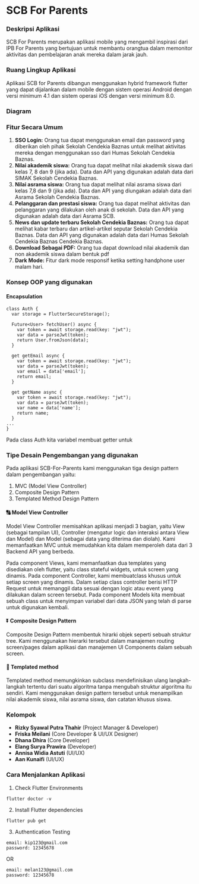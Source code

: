 # SCB For Parents

### Deskripsi Aplikasi
SCB For Parents merupakan aplikasi mobile yang mengambil inspirasi dari IPB For Parents yang bertujuan untuk membantu orangtua dalam memonitor aktivitas dan pembelajaran anak mereka dalam jarak jauh. 

### Ruang Lingkup Aplikasi
Aplikasi SCB for Parents dibangun menggunakan hybrid framework flutter yang dapat dijalankan dalam mobile dengan sistem operasi Android dengan versi minimum 4.1 dan sistem operasi iOS dengan versi minimum 8.0.

### Diagram

### Fitur Secara Umum 
1. **SSO Login:**
Orang tua dapat menggunakan email dan password yang diberikan oleh pihak Sekolah Cendekia Baznas untuk melihat aktivitas mereka dengan menggunakan sso dari Humas Sekolah Cendekia Baznas. 
2. **Nilai akademik siswa:** 
Orang tua dapat melihat nilai akademik siswa dari kelas 7, 8 dan 9 (jika ada). Data dan API yang digunakan adalah data dari SIMAK Sekolah Cendekia Baznas. 
3. **Nilai asrama siswa:**
Orang tua dapat melihat nilai asrama siswa dari kelas 7,8 dan 9 (jika ada). Data dan API yang diungakan adalah data dari Asrama Sekolah Cendekia Baznas.
4. **Pelanggaran dan prestasi siswa:**
Orang tua dapat melihat aktivitas dan pelanggaran yang dilakukan oleh anak di sekolah. Data dan API yang digunakan adalah data dari Asrama SCB.
5. **News dan update terbaru Sekolah Cendekia Baznas:**
Orang tua dapat melihat kabar terbaru dan artikel-artikel seputar Sekolah Cendekia Baznas. Data dan API yang digunakan adalah data dari Humas Sekolah Cendekia Baznas Cendekia Baznas. 
6. **Download Sebagai PDF:**
Orang tua dapat download nilai akademik dan non akademik siswa dalam bentuk pdf
7. **Dark Mode:**
Fitur dark mode responsif ketika setting handphone user malam hari. 

### Konsep OOP yang digunakan
#### Encapsulation
```
class Auth {
  var storage = FlutterSecureStorage();

  Future<User> fetchUser() async {
    var token = await storage.read(key: "jwt");
    var data = parseJwt(token);
    return User.fromJson(data);
  }

  get getEmail async {
    var token = await storage.read(key: "jwt");
    var data = parseJwt(token);
    var email = data['email'];
    return email;
  }

  get getName async {
    var token = await storage.read(key: "jwt");
    var data = parseJwt(token);
    var name = data['name'];
    return name;
  }
...
} 
```
Pada class Auth kita variabel membuat getter untuk 
### Tipe Desain Pengembangan yang digunakan
Pada aplikasi SCB-For-Parents kami menggunakan tiga design pattern dalam pengembangan yaitu:
1. MVC (Model View Controller)
2. Composite Design Pattern
3. Templated Method Design Pattern

#### :capital_abcd: Model View Controller

Model View Controller memisahkan aplikasi menjadi 3 bagian, yaitu View (sebagai tampilan UI), Controller (mengatur logic dan interaksi antara View dan Model) dan Model (sebagai data yang diterima dan diolah). Kami memanfaatkan MVC untuk memudahkan kita dalam memperoleh data dari 3 Backend API yang berbeda.

Pada component Views, kami memanfaatkan dua templates yang disediakan oleh flutter, yaitu class stateful widgets, untuk screen yang dinamis. Pada component Controller, kami membuatclass khusus untuk setiap screen yang dinamis. Dalam setiap class controller berisi HTTP Request untuk memanggil data sesuai dengan logic atau event yang dilakukan dalam screen tersebut.
Pada component Models kita membuat sebuah class untuk menyimpan variabel dari data JSON yang telah di parse untuk digunakan kembali. 

#### :arrow_double_down: Composite Design Pattern
Composite Design Pattern membentuk hirarki objek seperti sebuah struktur tree. Kami menggunakan hierarki tersebut dalam manajemen routing screen/pages dalam aplikasi dan manajemen UI Components dalam sebuah screen. 

#### :arrows_counterclockwise: Templated method
Templated method memungkinkan subclass mendefinisikan ulang langkah-langkah tertentu dari suatu algoritma tanpa mengubah struktur algoritma itu sendiri. Kami menggunakan design pattern tersebut untuk menampilkan nilai akademik siswa, nilai asrama siswa, dan catatan khusus siswa. 

### Kelompok 
- **Rizky Syawal Putra Thahir** (Project Manager & Developer) 
- **Friska Meilani** (Core Developer & UI/UX Designer) 
- **Dhana Dhira** (Core Developer)
- **Elang Surya Prawira** (Developer)
- **Annisa Widia Astuti** (UI/UX)
- **Aan Kunaifi** (UI/UX)

### Cara Menjalankan Aplikasi

1. Check Flutter Environments
```
flutter doctor -v
```
2. Install Flutter dependencies
```
flutter pub get
```
3. Authentication Testing
```
email: kip123@gmail.com
password: 12345678
```
OR
```
email: melan123@gmail.com
password: 12345678
```
